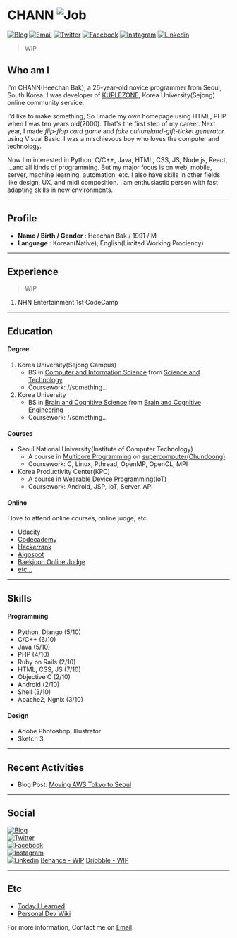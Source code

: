 # CHANN ![Job](https://chann.kr/img/badges/job-true.svg)
<!--![Job](https://chann.kr/img/badges/hire-me-true.svg)-->

<a href="https://blog.chann.kr">![Blog](https://chann.kr/img/badges/blog-chann-black.svg)</a>
<a href="mailto:chann@chann.kr">![Email](https://chann.kr/img/badges/email-chann-red.svg)</a>
<a href="https://twitter.com/channprj">![Twitter](https://chann.kr/img/badges/twitter-chann.svg)</a>
<a href="https://fb.com/channprj">![Facebook](https://chann.kr/img/badges/facebook-chann.svg)</a>
<a href="https://instagram.com/channprj">![Instagram](https://chann.kr/img/badges/instagram-chann.svg)</a>
<a href="https://kr.linkedin.com/in/channprj">![Linkedin](https://chann.kr/img/badges/linkedin-chann.svg)</a>

> WIP

## Who am I
I'm CHANN(Heechan Bak), a 26-year-old novice programmer from Seoul, South Korea. I was developer of [KUPLEZONE](https://kuple.kr), Korea University(Sejong) online community service.

I'd like to make something, So I made my own homepage using HTML, PHP when I was ten years old(2000). That's the first step of my career. Next year, I made *flip-flop card game* and *fake cultureland-gift-ticket generator* using Visual Basic. I was a mischievous boy who loves the computer and technology.

Now I'm interested in Python, C/C++, Java, HTML, CSS, JS, Node.js, React, ...and all kinds of programming. But my major focus is on web, mobile, server, machine learning, automation, etc. I also have skills in other fields like design, UX, and midi composition. I am enthusiastic person with fast adapting skills in new environments.

------

## Profile
* **Name / Birth / Gender** : Heechan Bak / 1991 / M
* **Language** : Korean(Native), English(Limited Working Prociency)

------

## Experience
> WIP
1. NHN Entertainment 1st CodeCamp

------

## Education
#### Degree
1. Korea University(Sejong Campus)
	- BS in [Computer and Information Science](http://kucis.korea.ac.kr) from [Science and Technology](http://st.korea.ac.kr)
	- Coursework: //something...
2. Korea University
	- BS in [Brain and Cognitive Science](http://brain.korea.ac.kr/bcs/) from [Brain and Cognitive Engineering](http://brain.korea.ac.kr/)
	- Coursework: //something...

#### Courses
* Seoul National University(Institute of Computer Technology)
	- A course in [Multicore Programming](http://aces.snu.ac.kr/edu/) on [supercomputer(Chundoong)](http://manycoresoft.co.kr/resources/case_studies/chundoong.shtml)
	- Coursework: C, Linux, Pthread, OpenMP, OpenCL, MPI
* Korea Productivity Center(KPC)
	- A course in [Wearable Device Programming(IoT)](http://www.rndacademy.or.kr/edu/edu05_iot.asp)
	- Coursework: Android, JSP, IoT, Server, API


#### Online
I love to attend online courses, online judge, etc.

* [Udacity](https://profiles.udacity.com/u/heechanbak)
* [Codecademy](https://www.codecademy.com/channprj)
* [Hackerrank](https://www.hackerrank.com/channprj)
* [Algospot](https://algospot.com/user/profile/16184)
* [Baekjoon Online Judge](https://www.acmicpc.net/user/channprj)
* [etc...](#)


------

## Skills
#### Programming
- Python, Django (5/10)
- C/C++ (6/10)
- Java (5/10)
- PHP (4/10)
- Ruby on Rails (2/10)
- HTML, CSS, JS (7/10)
- Objective C (2/10)
- Android (2/10)
- Shell (3/10)
- Apache2, Ngnix (3/10)

#### Design
- Adobe Photoshop, Illustrator
- Sketch 3

------

## Recent Activities
* Blog Post: [Moving AWS Tokyo to Seoul](https://blog.chann.kr/moving-aws-tokyo-to-seoul/)


------

## Social
<a href="https://blog.chann.kr">![Blog](https://chann.kr/img/badges/blog-chann-black.svg)</a>  
<a href="https://twitter.com/channprj">![Twitter](https://chann.kr/img/badges/twitter-chann.svg)</a>  
<a href="https://fb.com/channprj">![Facebook](https://chann.kr/img/badges/facebook-chann.svg)</a>  
<a href="https://instagram.com/channprj">![Instagram](https://chann.kr/img/badges/instagram-chann.svg)</a>  
<a href="https://kr.linkedin.com/in/channprj">![Linkedin](https://chann.kr/img/badges/linkedin-chann.svg)</a>
<a href="https://www.behance.net/chann">Behance - WIP</a>
<a href="https://dribbble.com/channprj">Dribbble - WIP</a>

------

## Etc
* [Today I Learned](https://til.chann.kr)
* [Personal Dev Wiki](https://wiki.chann.kr)

For more information, Contact me on <a href="mailto:chann@chann.kr">Email</a>.
